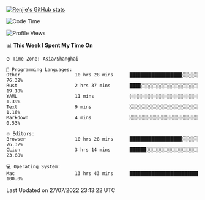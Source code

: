[![Renjie's GitHub stats](https://github-readme-stats.vercel.app/api?username=liurenjie1024&show_icons=true&theme=chartreuse-dark)](https://github.com/anuraghazra/github-readme-stats)

<!--START_SECTION:waka-->
![Code Time](http://img.shields.io/badge/Code%20Time-91%20hrs%2057%20mins-blue)

![Profile Views](http://img.shields.io/badge/Profile%20Views-22-blue)

📊 **This Week I Spent My Time On** 

```text
⌚︎ Time Zone: Asia/Shanghai

💬 Programming Languages: 
Other                    10 hrs 28 mins      ███████████████████░░░░░░   76.32% 
Rust                     2 hrs 37 mins       ████░░░░░░░░░░░░░░░░░░░░░   19.18% 
YAML                     11 mins             ░░░░░░░░░░░░░░░░░░░░░░░░░   1.39% 
Text                     9 mins              ░░░░░░░░░░░░░░░░░░░░░░░░░   1.16% 
Markdown                 4 mins              ░░░░░░░░░░░░░░░░░░░░░░░░░   0.53%

🔥 Editors: 
Browser                  10 hrs 28 mins      ███████████████████░░░░░░   76.32% 
CLion                    3 hrs 14 mins       ██████░░░░░░░░░░░░░░░░░░░   23.68%

💻 Operating System: 
Mac                      13 hrs 43 mins      █████████████████████████   100.0%

```


 Last Updated on 27/07/2022 23:13:22 UTC
<!--END_SECTION:waka-->

